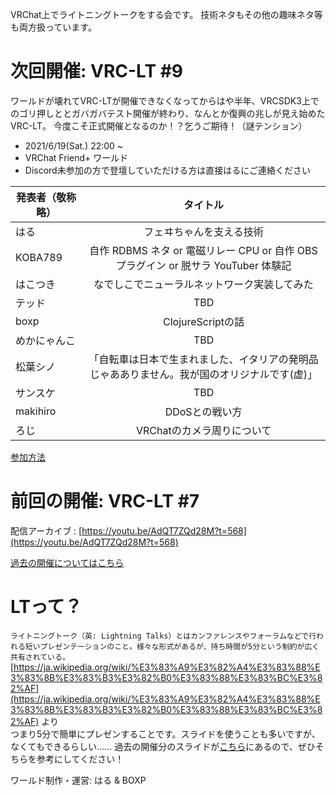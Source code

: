 VRChat上でライトニングトークをする会です。
技術ネタもその他の趣味ネタ等も両方扱っています。

# 次回開催: VRC-LT #9
ワールドが壊れてVRC-LTが開催できなくなってからはや半年、VRCSDK3上でのゴリ押しととガバガバテスト開催が終わり、なんとか復興の兆しが見え始めたVRC-LT。
今度こそ正式開催となるのか！？乞うご期待！（謎テンション）
* 2021/6/19(Sat.) 22:00 ~
* VRChat Friend+ ワールド
* Discord未参加の方で登壇していただける方は直接はるにご連絡ください

| 発表者（敬称略）| タイトル　|
| ------------- |:-------------:|
| はる | フェヰちゃんを支える技術 |
| KOBA789 | 自作 RDBMS ネタ or 電磁リレー CPU or 自作 OBS プラグイン or 脱サラ YouTuber 体験記 |
| はこつき | なでしこでニューラルネットワーク実装してみた |
| テッド | TBD |
| boxp | ClojureScriptの話 |
| めかにゃんこ | TBD |
| 松葉シノ | 「自転車は日本で生まれました、イタリアの発明品じゃあありません。我が国のオリジナルです(虚)」 |
| サンスケ | TBD |
| makihiro | DDoSとの戦い方|
| ろじ | VRChatのカメラ周りについて |


[参加方法](about.md)


# 前回の開催: VRC-LT #7

配信アーカイブ : [https://youtu.be/AdQT7ZQd28M?t=568](https://youtu.be/AdQT7ZQd28M?t=568)  

[過去の開催についてはこちら](past-events.md)  


# LTって？
```ライトニングトーク（英: Lightning Talks）とはカンファレンスやフォーラムなどで行われる短いプレゼンテーションのこと。様々な形式があるが、持ち時間が5分という制約が広く共有されている。```  
[https://ja.wikipedia.org/wiki/%E3%83%A9%E3%82%A4%E3%83%88%E3%83%8B%E3%83%B3%E3%82%B0%E3%83%88%E3%83%BC%E3%82%AF](https://ja.wikipedia.org/wiki/%E3%83%A9%E3%82%A4%E3%83%88%E3%83%8B%E3%83%B3%E3%82%B0%E3%83%88%E3%83%BC%E3%82%AF) より  
つまり5分で簡単にプレゼンすることです。スライドを使うことも多いですが、なくてもできるらしい……
過去の開催分のスライドが[こちら](past-events.md)にあるので、ぜひそちらを参考にしてください！


ワールド制作・運営: はる & BOXP
